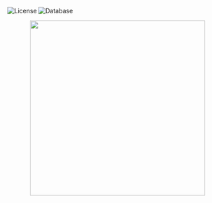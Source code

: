 ![License](https://img.shields.io/badge/License-GPL&ndash;3.0%20-purple.svg)
![Database](https://img.shields.io/badge/Database-SQLite%20-purple.svg)

<p align="center"><a href="https://laravel.com" target="_blank"><img src="https://raw.githubusercontent.com/laravel/art/master/logo-lockup/5%20SVG/2%20CMYK/1%20Full%20Color/laravel-logolockup-cmyk-red.svg" width="400"></a></p>


